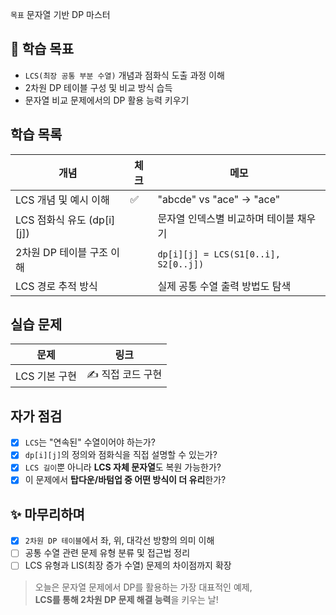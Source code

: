 `목표` 문자열 기반 DP 마스터

## 📌 학습 목표

- `LCS(최장 공통 부분 수열)` 개념과 점화식 도출 과정 이해
- 2차원 DP 테이블 구성 및 비교 방식 습득
- 문자열 비교 문제에서의 DP 활용 능력 키우기

## 학습 목록

| 개념                    | 체크  | 메모                                   |
| --------------------- | --- | ------------------------------------ |
| LCS 개념 및 예시 이해        | ✅   | "abcde" vs "ace" → "ace"             |
| LCS 점화식 유도 (dp[i][j]) |     | 문자열 인덱스별 비교하며 테이블 채우기                |
| 2차원 DP 테이블 구조 이해      |     | `dp[i][j] = LCS(S1[0..i], S2[0..j])` |
| LCS 경로 추적 방식          |     | 실제 공통 수열 출력 방법도 탐색                   |

## 실습 문제

| 문제                      | 링크             |
| ----------------------- | -------------- |
| LCS 기본 구현               | ✍ 직접 코드 구현     |

## 자가 점검

- [x] `LCS`는 "연속된" 수열이어야 하는가?  
- [x] `dp[i][j]`의 정의와 점화식을 직접 설명할 수 있는가?  
- [x] `LCS 길이`뿐 아니라 **LCS 자체 문자열**도 복원 가능한가?  
- [x] 이 문제에서 **탑다운/바텀업 중 어떤 방식이 더 유리**한가?

## ✨ 마무리하며

- [x] `2차원 DP 테이블`에서 좌, 위, 대각선 방향의 의미 이해
- [ ] 공통 수열 관련 문제 유형 분류 및 접근법 정리
- [ ] LCS 유형과 LIS(최장 증가 수열) 문제의 차이점까지 확장

> 오늘은 문자열 문제에서 DP를 활용하는 가장 대표적인 예제,  
> **LCS를 통해 2차원 DP 문제 해결 능력**을 키우는 날!


